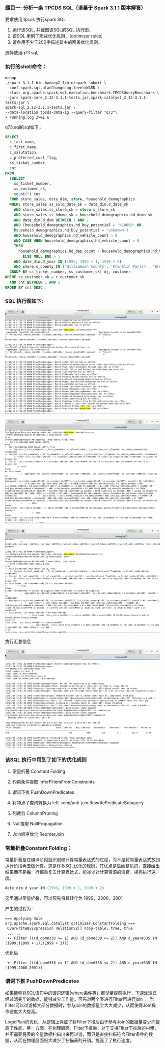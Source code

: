 ###  题目一: 分析一条 TPCDS SQL（请基于 Spark 3.1.1 版本解答）

要求使用 tpcds 执行spark SQL 

1. 运行该SQL, 并截图该SQL的SQL 执行图。
2. 该SQL 用到了那些优化规则，(optimizer rules)
3. 请各用不少于200字描述其中的两条优化规则。



选择使用q73.sql,  

### 执行的shell命令：

```shell
nohup
./spark-3.1.1-bin-hadoop2.7/bin/spark-submit \
--conf spark.sql.planChangeLog.level=WARN \
--class org.apache.spark.sql.execution.benchmark.TPCDSQueryBenchmark \
--jars spark-core_2.12-3.1.1-tests.jar,spark-catalyst_2.12-3.1.1-tests.jar \
spark-sql_2.12-3.1.1-tests.jar \
--data-location tpcds-data-1g --query-filter "q73"\
> running.log 2>&1 &
```

q73.sql的sql如下：

```sql
SELECT
  c_last_name,
  c_first_name,
  c_salutation,
  c_preferred_cust_flag,
  ss_ticket_number,
  cnt
FROM
  (SELECT
    ss_ticket_number,
    ss_customer_sk,
    count(*) cnt
  FROM store_sales, date_dim, store, household_demographics
  WHERE store_sales.ss_sold_date_sk = date_dim.d_date_sk
    AND store_sales.ss_store_sk = store.s_store_sk
    AND store_sales.ss_hdemo_sk = household_demographics.hd_demo_sk
    AND date_dim.d_dom BETWEEN 1 AND 2
    AND (household_demographics.hd_buy_potential = '>10000' OR
    household_demographics.hd_buy_potential = 'unknown')
    AND household_demographics.hd_vehicle_count > 0
    AND CASE WHEN household_demographics.hd_vehicle_count > 0
    THEN
      household_demographics.hd_dep_count / household_demographics.hd_vehicle_count
        ELSE NULL END > 1
    AND date_dim.d_year IN (1999, 1999 + 1, 1999 + 2)
    AND store.s_county IN ('Williamson County', 'Franklin Parish', 'Bronx County', 'Orange County')
  GROUP BY ss_ticket_number, ss_customer_sk) dj, customer
WHERE ss_customer_sk = c_customer_sk
  AND cnt BETWEEN 1 AND 5
ORDER BY cnt DESC
```

###  SQL 执行图如下:

![sql-exec1](sql-exec1.png)



![sql-exec2](sql-exec2.png)

![sql-exec3](sql-exec3.png)

执行汇总信息

![sql-exec4](sql-exec4.png)



### 该SQL 执行中用到了如下的优化规则

1. 常量折叠 Constant Folding

2. 约束条件提取 InferFiltersFromConstraints

3. 谓词下推 PushDownPredicates

4. 将特点子查询转换为 left-semi/anti-join    RewritePredicateSubquery

5. 列裁剪 ColumnPruning

6. Null提取 NullPropagation

7. Join顺序优化 ReorderJoin

   

### 常量折叠Constant Folding：

 常量折叠是在编译阶段就识别和计算常量表达式的过程，而不是将常量表达式放到运行阶段再去做计算。这是许多SQL优化的规则，其优点是显而易见的，直接给出结果而不是每一行都重复去计算表达式，能减少对计算资源的浪费，提高执行速度。

```sql
date_dim.d_year IN (1999, 1999 + 1, 1999 + 2)
```

这里通过常量折叠，可以预先将其转化为 1999，2000，2001

产生的过程为：

```
=== Applying Rule org.apache.spark.sql.catalyst.optimizer.ConstantFolding ===
 OverwriteByExpression RelationV2[] noop-table, true, true  
 ......
 +- Filter (((d_dom#338 >= 1) AND (d_dom#338 <= 2)) AND d_year#335 IN (1999,(1999 + 1),(1999 + 2))) 
```

优化后

```
 +- Filter (((d_dom#338 >= 1) AND (d_dom#338 <= 2)) AND d_year#335 IN (1999,2000,2001))  

```



### 谓词下推 PushDownPredicates

如果能够将SQL语句中的谓词逻辑(where条件等）都尽量提前执行，下游处理已经过滤完毕的数据，能够减少工作量。可先对两个表进行Filter再进行join ， 当Filter可以过滤掉大部分数据时，参与join的数据量会大大减少，从而使得Join操作速度大大提高。

LogicPlan的优化，从逻辑上保证了将Filter下推后由于参与Join的数据量变少而提高了性能。另一方面，在物理层面，Filter下推后，对于支持Filter下推后的村粗，并不需要将表的全量数据扫描出来再过滤，而只是直接扫描符合Filter条件的数据，从而在物理层面极大减少了扫描表的开销。提高了了执行速度。